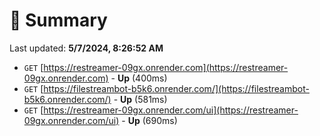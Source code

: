 # 📖 Summary
Last updated: **5/7/2024, 8:26:52 AM**

- `GET` [https://restreamer-09gx.onrender.com](https://restreamer-09gx.onrender.com) - **Up** (400ms)
- `GET` [https://filestreambot-b5k6.onrender.com/](https://filestreambot-b5k6.onrender.com/) - **Up** (581ms)
- `GET` [https://restreamer-09gx.onrender.com/ui](https://restreamer-09gx.onrender.com/ui) - **Up** (690ms)
